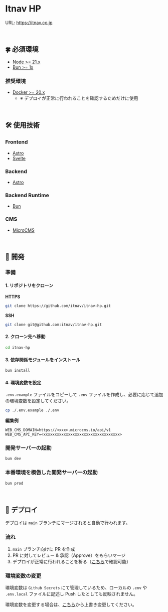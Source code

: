 # Itnav HP

URL: https://itnav.co.jp

<br />

## 🍀 必須環境

- [Node >= 21.x](https://nodejs.org/en/download/package-manager)
- [Bun >= 1x](https://bun.sh/docs/installation)

### 推奨環境

- [Docker >= 20.x](https://docs.docker.com/get-docker)
  - ※ デプロイが正常に行われることを確認するためだけに使用

<br />

## 🛠️ 使用技術

### Frontend

- [Astro](https://astro.build)
- [Svelte](https://svelte.dev)

### Backend

- [Astro](https://astro.build)

### Backend Runtime

- [Bun](https://bun.sh)

### CMS

- [MicroCMS](https://microcms.io)

<br />

## 🎱 開発

### 準備

#### 1. リポジトリをクローン

**HTTPS**

```bash
git clone https://github.com/itnav/itnav-hp.git
```

**SSH**

```bash
git clone git@github.com:itnav/itnav-hp.git
```

#### 2. クローン先へ移動

```bash
cd itnav-hp
```

#### 3. 依存関係モジュールをインストール

```bash
bun install
```

#### 4. 環境変数を設定

`.env.example` ファイルをコピーして `.env` ファイルを作成し、必要に応じて追加の環境変数を設定してください。

```bash
cp ./.env.example ./.env
```

**編集例**

```.env
WEB_CMS_DOMAIN=https://<xxx>.microcms.io/api/v1
WEB_CMS_API_KEY=<xxxxxxxxxxxxxxxxxxxxxxxxxxxxxxxxxx>
```

### 開発サーバーの起動

```bash
bun dev
```

### 本番環境を模倣した開発サーバーの起動

```bash
bun prod
```

<br />

## 🚀 デプロイ

デプロイは `main` ブランチにマージされると自動で行われます。

### 流れ

1. `main` ブランチ向けに PR を作成
2. PR に対してレビュー & 承認（Approve）をもらいマージ
3. デプロイが正常に行われることを祈る（[こちら](https://github.com/itnav/itnav-hp/actions)で確認可能）

### 環境変数の変更

環境変数は `Github Secrets` にて管理しているため、ローカルの `.env` や `.env.local` ファイルに記述し Push したとしても反映されません。

環境変数を変更する場合は、[こちら](https://github.com/itnav/itnav-hp/settings/secrets/actions)から上書き変更してください。
